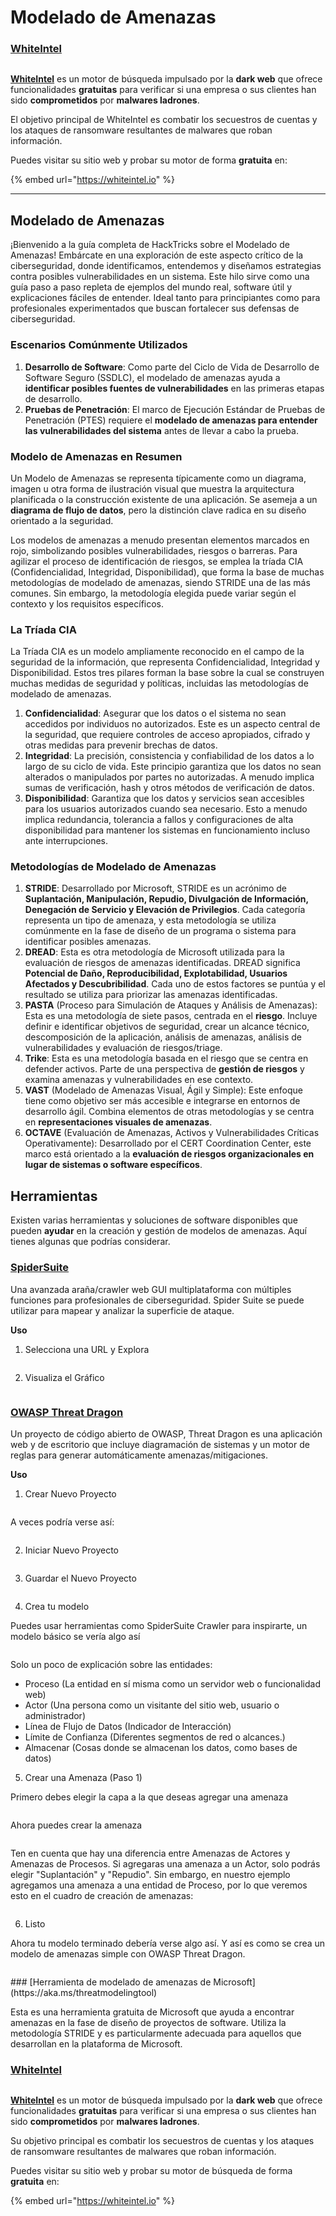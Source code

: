 # Modelado de Amenazas

### [WhiteIntel](https://whiteintel.io)

<figure><img src="../.gitbook/assets/image (1227).png" alt=""><figcaption></figcaption></figure>

[**WhiteIntel**](https://whiteintel.io) es un motor de búsqueda impulsado por la **dark web** que ofrece funcionalidades **gratuitas** para verificar si una empresa o sus clientes han sido **comprometidos** por **malwares ladrones**.

El objetivo principal de WhiteIntel es combatir los secuestros de cuentas y los ataques de ransomware resultantes de malwares que roban información.

Puedes visitar su sitio web y probar su motor de forma **gratuita** en:

{% embed url="https://whiteintel.io" %}

***

## Modelado de Amenazas

¡Bienvenido a la guía completa de HackTricks sobre el Modelado de Amenazas! Embárcate en una exploración de este aspecto crítico de la ciberseguridad, donde identificamos, entendemos y diseñamos estrategias contra posibles vulnerabilidades en un sistema. Este hilo sirve como una guía paso a paso repleta de ejemplos del mundo real, software útil y explicaciones fáciles de entender. Ideal tanto para principiantes como para profesionales experimentados que buscan fortalecer sus defensas de ciberseguridad.

### Escenarios Comúnmente Utilizados

1. **Desarrollo de Software**: Como parte del Ciclo de Vida de Desarrollo de Software Seguro (SSDLC), el modelado de amenazas ayuda a **identificar posibles fuentes de vulnerabilidades** en las primeras etapas de desarrollo.
2. **Pruebas de Penetración**: El marco de Ejecución Estándar de Pruebas de Penetración (PTES) requiere el **modelado de amenazas para entender las vulnerabilidades del sistema** antes de llevar a cabo la prueba.

### Modelo de Amenazas en Resumen

Un Modelo de Amenazas se representa típicamente como un diagrama, imagen u otra forma de ilustración visual que muestra la arquitectura planificada o la construcción existente de una aplicación. Se asemeja a un **diagrama de flujo de datos**, pero la distinción clave radica en su diseño orientado a la seguridad.

Los modelos de amenazas a menudo presentan elementos marcados en rojo, simbolizando posibles vulnerabilidades, riesgos o barreras. Para agilizar el proceso de identificación de riesgos, se emplea la tríada CIA (Confidencialidad, Integridad, Disponibilidad), que forma la base de muchas metodologías de modelado de amenazas, siendo STRIDE una de las más comunes. Sin embargo, la metodología elegida puede variar según el contexto y los requisitos específicos.

### La Tríada CIA

La Tríada CIA es un modelo ampliamente reconocido en el campo de la seguridad de la información, que representa Confidencialidad, Integridad y Disponibilidad. Estos tres pilares forman la base sobre la cual se construyen muchas medidas de seguridad y políticas, incluidas las metodologías de modelado de amenazas.

1. **Confidencialidad**: Asegurar que los datos o el sistema no sean accedidos por individuos no autorizados. Este es un aspecto central de la seguridad, que requiere controles de acceso apropiados, cifrado y otras medidas para prevenir brechas de datos.
2. **Integridad**: La precisión, consistencia y confiabilidad de los datos a lo largo de su ciclo de vida. Este principio garantiza que los datos no sean alterados o manipulados por partes no autorizadas. A menudo implica sumas de verificación, hash y otros métodos de verificación de datos.
3. **Disponibilidad**: Garantiza que los datos y servicios sean accesibles para los usuarios autorizados cuando sea necesario. Esto a menudo implica redundancia, tolerancia a fallos y configuraciones de alta disponibilidad para mantener los sistemas en funcionamiento incluso ante interrupciones.

### Metodologías de Modelado de Amenazas

1. **STRIDE**: Desarrollado por Microsoft, STRIDE es un acrónimo de **Suplantación, Manipulación, Repudio, Divulgación de Información, Denegación de Servicio y Elevación de Privilegios**. Cada categoría representa un tipo de amenaza, y esta metodología se utiliza comúnmente en la fase de diseño de un programa o sistema para identificar posibles amenazas.
2. **DREAD**: Esta es otra metodología de Microsoft utilizada para la evaluación de riesgos de amenazas identificadas. DREAD significa **Potencial de Daño, Reproducibilidad, Explotabilidad, Usuarios Afectados y Descubribilidad**. Cada uno de estos factores se puntúa y el resultado se utiliza para priorizar las amenazas identificadas.
3. **PASTA** (Proceso para Simulación de Ataques y Análisis de Amenazas): Esta es una metodología de siete pasos, centrada en el **riesgo**. Incluye definir e identificar objetivos de seguridad, crear un alcance técnico, descomposición de la aplicación, análisis de amenazas, análisis de vulnerabilidades y evaluación de riesgos/triage.
4. **Trike**: Esta es una metodología basada en el riesgo que se centra en defender activos. Parte de una perspectiva de **gestión de riesgos** y examina amenazas y vulnerabilidades en ese contexto.
5. **VAST** (Modelado de Amenazas Visual, Ágil y Simple): Este enfoque tiene como objetivo ser más accesible e integrarse en entornos de desarrollo ágil. Combina elementos de otras metodologías y se centra en **representaciones visuales de amenazas**.
6. **OCTAVE** (Evaluación de Amenazas, Activos y Vulnerabilidades Críticas Operativamente): Desarrollado por el CERT Coordination Center, este marco está orientado a la **evaluación de riesgos organizacionales en lugar de sistemas o software específicos**.

## Herramientas

Existen varias herramientas y soluciones de software disponibles que pueden **ayudar** en la creación y gestión de modelos de amenazas. Aquí tienes algunas que podrías considerar.

### [SpiderSuite](https://github.com/3nock/SpiderSuite)

Una avanzada araña/crawler web GUI multiplataforma con múltiples funciones para profesionales de ciberseguridad. Spider Suite se puede utilizar para mapear y analizar la superficie de ataque.

**Uso**

1. Selecciona una URL y Explora

<figure><img src="../.gitbook/assets/threatmodel_spidersuite_1.png" alt=""><figcaption></figcaption></figure>

2. Visualiza el Gráfico

<figure><img src="../.gitbook/assets/threatmodel_spidersuite_2.png" alt=""><figcaption></figcaption></figure>

### [OWASP Threat Dragon](https://github.com/OWASP/threat-dragon/releases)

Un proyecto de código abierto de OWASP, Threat Dragon es una aplicación web y de escritorio que incluye diagramación de sistemas y un motor de reglas para generar automáticamente amenazas/mitigaciones.

**Uso**

1. Crear Nuevo Proyecto

<figure><img src="../.gitbook/assets/create_new_project_1.jpg" alt=""><figcaption></figcaption></figure>

A veces podría verse así:

<figure><img src="../.gitbook/assets/1_threatmodel_create_project.jpg" alt=""><figcaption></figcaption></figure>

2. Iniciar Nuevo Proyecto

<figure><img src="../.gitbook/assets/launch_new_project_2.jpg" alt=""><figcaption></figcaption></figure>

3. Guardar el Nuevo Proyecto

<figure><img src="../.gitbook/assets/save_new_project.jpg" alt=""><figcaption></figcaption></figure>

4. Crea tu modelo

Puedes usar herramientas como SpiderSuite Crawler para inspirarte, un modelo básico se vería algo así

<figure><img src="../.gitbook/assets/0_basic_threat_model.jpg" alt=""><figcaption></figcaption></figure>

Solo un poco de explicación sobre las entidades:

* Proceso (La entidad en sí misma como un servidor web o funcionalidad web)
* Actor (Una persona como un visitante del sitio web, usuario o administrador)
* Línea de Flujo de Datos (Indicador de Interacción)
* Límite de Confianza (Diferentes segmentos de red o alcances.)
* Almacenar (Cosas donde se almacenan los datos, como bases de datos)

5. Crear una Amenaza (Paso 1)

Primero debes elegir la capa a la que deseas agregar una amenaza

<figure><img src="../.gitbook/assets/3_threatmodel_chose-threat-layer.jpg" alt=""><figcaption></figcaption></figure>

Ahora puedes crear la amenaza

<figure><img src="../.gitbook/assets/4_threatmodel_create-threat.jpg" alt=""><figcaption></figcaption></figure>

Ten en cuenta que hay una diferencia entre Amenazas de Actores y Amenazas de Procesos. Si agregaras una amenaza a un Actor, solo podrás elegir "Suplantación" y "Repudio". Sin embargo, en nuestro ejemplo agregamos una amenaza a una entidad de Proceso, por lo que veremos esto en el cuadro de creación de amenazas:

<figure><img src="../.gitbook/assets/2_threatmodel_type-option.jpg" alt=""><figcaption></figcaption></figure>

6. Listo

Ahora tu modelo terminado debería verse algo así. Y así es como se crea un modelo de amenazas simple con OWASP Threat Dragon.

<figure><img src="../.gitbook/assets/threat_model_finished.jpg" alt=""><figcaption></figcaption></figure>
### [Herramienta de modelado de amenazas de Microsoft](https://aka.ms/threatmodelingtool)

Esta es una herramienta gratuita de Microsoft que ayuda a encontrar amenazas en la fase de diseño de proyectos de software. Utiliza la metodología STRIDE y es particularmente adecuada para aquellos que desarrollan en la plataforma de Microsoft.

### [WhiteIntel](https://whiteintel.io)

<figure><img src="../.gitbook/assets/image (1227).png" alt=""><figcaption></figcaption></figure>

[**WhiteIntel**](https://whiteintel.io) es un motor de búsqueda impulsado por la **dark web** que ofrece funcionalidades **gratuitas** para verificar si una empresa o sus clientes han sido **comprometidos** por **malwares ladrones**.

Su objetivo principal es combatir los secuestros de cuentas y los ataques de ransomware resultantes de malwares que roban información.

Puedes visitar su sitio web y probar su motor de búsqueda de forma **gratuita** en:

{% embed url="https://whiteintel.io" %}
